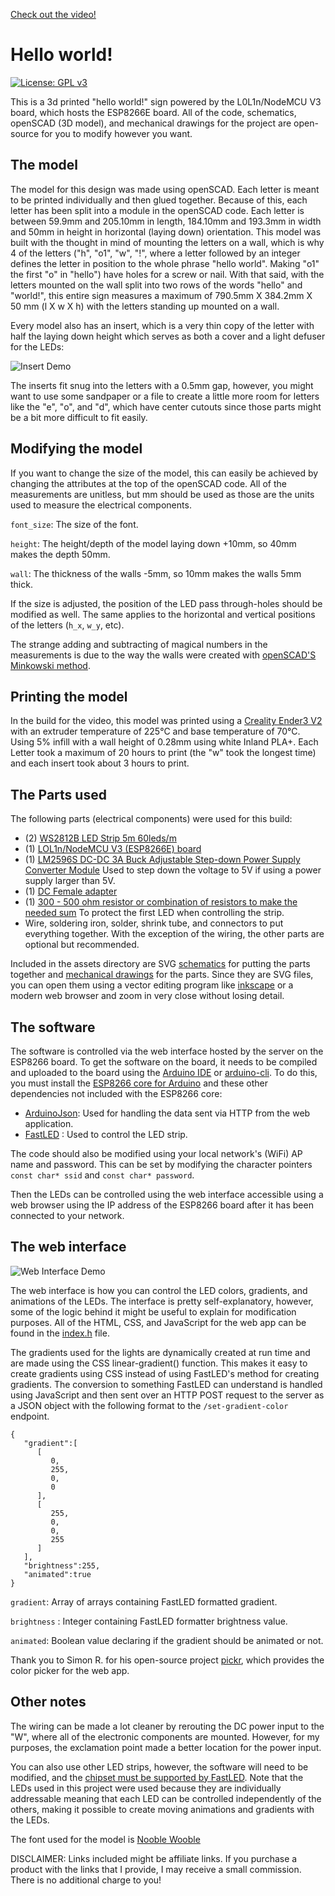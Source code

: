 [Check out the video!](https://youtu.be/ratVGRWkmX0)

# Hello world!
[![License: GPL v3](https://img.shields.io/badge/License-GPLv3-blue.svg)](https://www.gnu.org/licenses/gpl-3.0)

This is a 3d printed "hello world!" sign powered by the L0L1n/NodeMCU V3 board, which hosts the ESP8266E board. All of the code, schematics, openSCAD (3D model), and mechanical drawings for the project are open-source for you to modify however you want.

## The model
The model for this design was made using openSCAD. Each letter is meant to be printed individually and then glued together. Because of this, each letter has been split into a module in the openSCAD code. Each letter is between 59.9mm and 205.10mm in length, 184.10mm and 193.3mm in width and 50mm in height in horizontal (laying down) orientation. This model was built with the thought in mind of mounting the letters on a wall, which is why 4 of the letters ("h", "o1", "w", "!", where a letter followed by an integer defines the letter in position to the whole phrase "hello world". Making "o1" the first "o" in "hello") have holes for a screw or nail. With that said, with the letters mounted on the wall split into two rows of the words "hello" and "world!", this entire sign measures a maximum of 790.5mm X 384.2mm X 50 mm (l X w X h) with the letters standing up mounted on a wall.

Every model also has an insert, which is a very thin copy of the letter with half the laying down height which serves as both a cover and a light defuser for the LEDs:

![Insert Demo](https://i.imgur.com/LD4Ne2f.gif)

The inserts fit snug into the letters with a 0.5mm gap, however, you might want to use some sandpaper or a file to create a little more room for letters like the "e", "o", and "d", which have center cutouts since those parts might be a bit more difficult to fit easily.

## Modifying the model
If you want to change the size of the model, this can easily be achieved by changing the attributes at the top of the openSCAD code. All of the measurements are unitless, but mm should be used as those are the units used to measure the electrical components.

`font_size`: The size of the font.

`height`: The height/depth of the model laying down +10mm, so 40mm makes the depth 50mm.

`wall`: The thickness of the walls -5mm, so 10mm makes the walls 5mm thick.

If the size is adjusted, the position of the LED pass through-holes should be modified as well. The same applies to the horizontal and vertical positions of the letters (`h_x`, `w_y`, etc).

The strange adding and subtracting of magical numbers in the measurements is due to the way the walls were created with [openSCAD'S Minkowski method](https://en.wikibooks.org/wiki/OpenSCAD_User_Manual/Transformations#minkowski).

## Printing the model
In the build for the video, this model was printed using a [Creality Ender3 V2](https://www.amazon.com/Creality-Meanwell-Motherboard-Carborundum-Platform/dp/B08D65ZH5W) with an extruder temperature of 225°C and base temperature of 70°C. Using 5% infill with a wall height of 0.28mm using white Inland PLA+. Each Letter took a maximum of 20 hours to print (the "w" took the longest time) and each insert took about 3 hours to print.

## The Parts used
The following parts (electrical components) were used for this build:
- (2) [WS2812B LED Strip 5m 60leds/m](https://www.amazon.com/BTF-LIGHTING-Flexible-Individually-Addressable-Non-waterproof/dp/B01CDTEJBG)
- (1) [LOL1n/NodeMCU V3 (ESP8266E) board](https://www.amazon.com/HiLetgo-Internet-Development-Wireless-Micropython/dp/B010N1SPRK)
- (1) [LM2596S DC-DC 3A Buck Adjustable Step-down Power Supply Converter Module](https://www.amazon.com/Adjustable-Converter-1-5-35v-Efficiency-Regulator/dp/B07QKHR6PY) Used to step down the voltage to 5V if using a power supply larger than 5V.
- (1) [DC Female adapter](https://www.amazon.com/Ksmile®-Female-2-1x5-5mm-Adapter-Connector/dp/B015OCV5Y8)
- (1) [300 - 500 ohm resistor or combination of resistors to make the needed sum](https://www.amazon.com/Elegoo-Values-Resistor-Assortment-Compliant/dp/B072BL2VX1) To protect the first LED when controlling the strip.
- Wire, soldering iron, solder, shrink tube, and connectors to put everything together. With the exception of the wiring, the other parts are optional but recommended.

Included in the assets directory are SVG [schematics](https://github.com/AlfredoSequeida/hello-world/blob/main/assets/schematics.svg) for putting the parts together and [mechanical drawings](https://github.com/AlfredoSequeida/hello-world/blob/main/assets/mechanical_drawings.svg) for the parts. Since they are SVG files, you can open them using a vector editing program like [inkscape](https://inkscape.org/) or a modern web browser and zoom in very close without losing detail.

## The software
The software is controlled via the web interface hosted by the server on the ESP8266 board. To get the software on the board, it needs to be compiled and uploaded to the board using the [Arduino IDE](https://github.com/arduino/Arduino) or [arduino-cli](https://github.com/arduino/arduino-cli). To do this, you must install the [ESP8266 core for Arduino](https://github.com/esp8266/Arduino) and these other dependencies not included with the ESP8266 core:

- [ArduinoJson](https://github.com/bblanchon/ArduinoJson): Used for handling the data sent via HTTP from the web application.
- [FastLED](https://github.com/FastLED/FastLED) : Used to control the LED strip.

The code should also be modified using your local network's (WiFi) AP name and password. This can be set by modifying the character pointers `const char* ssid` and `const char* password`.

Then the LEDs can be controlled using the web interface accessible using a web browser using the IP address of the ESP8266 board after it has been connected to your network.

## The web interface
![Web Interface Demo](https://i.imgur.com/F5wZiuN.gif)

The web interface is how you can control the LED colors, gradients, and animations of the LEDs. The interface is pretty self-explanatory, however, some of the logic behind it might be useful to explain for modification purposes. All of the HTML, CSS, and JavaScript for the web app can be found in the [index.h](https://github.com/AlfredoSequeida/hello-world/blob/main/ESP8266/LEDController/index.h) file.

The gradients used for the lights are dynamically created at run time and are made using the CSS linear-gradient() function. This makes it easy to create gradients using CSS instead of using FastLED's method for creating gradients. The conversion to something FastLED can understand is handled using JavaScript and then sent over an HTTP POST request to the server as a JSON object with the following format to the `/set-gradient-color` endpoint.

```
{
   "gradient":[
      [
         0,
         255,
         0,
         0
      ],
      [
         255,
         0,
         0,
         255
      ]
   ],
   "brightness":255,
   "animated":true
}
```

`gradient`: Array of arrays containing FastLED formatted gradient.

`brightness` : Integer containing FastLED formatter brightness value.

`animated`: Boolean value declaring if the gradient should be animated or not.

Thank you to Simon R. for his open-source project [pickr](https://github.com/Simonwep/pickr), which provides the color picker for the web app.

## Other notes
The wiring can be made a lot cleaner by rerouting the DC power input to the "W", where all of the electronic components are mounted. However, for my purposes, the exclamation point made a better location for the power input.

You can also use other LED strips, however, the software will need to be modified, and the [chipset must be supported by FastLED](https://github.com/FastLED/FastLED/wiki/Overview#chipsets). Note that the LEDs used in this project were used because they are individually addressable meaning that each LED can be controlled independently of the others, making it possible to create moving animations and gradients with the LEDs.

The font used for the model is [Nooble Wooble](https://www.dafont.com/nooble-wooble.font)

DISCLAIMER: Links included might be affiliate links. If you purchase a product with the links that I provide, I may receive a small commission. There is no additional charge to you!
